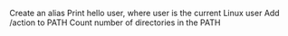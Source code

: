 Create an alias
Print hello user, where user is the current Linux user
Add /action to PATH
Count number of directories in the PATH
